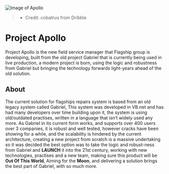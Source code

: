 ![Image of Apollo](https://cdn.dribbble.com/users/4624817/screenshots/10727387/apollo.png)
> - Credit: cobatrus from Dribble

# Project Apollo

Project Apollo is the new field service manager that Flagship group is developing, built from the old project Gabriel that is currently being used in live production, a modern project is born, using the logic and robustness from Gabriel but bringing the technology forwards light-years ahead of the old solution. 

## About

The current solution for flagships repairs system is based from an old legacy system called Gabriel, This system was developed in VB.net and has had many developers over time building upon it, the system is using old/outdated practises, written in a language that isn’t widely used any more. 
As Gabriel in its current form works, and supports over 400 users over 3 companies, it is robust and well tested, however cracks have been showing for a while, and the scalability is hindered by the current architecture, creating a new project from scratch is a massive undertaking so it was decided the best option was to take the logic and robust-ness from Gabriel and **LAUNCH** it into the 21st century, working with new technologies, practises and a new team, making sure this product will be **Out Of This World**, Aiming for the **Moon**, and delivering a solution brings the best part of Gabriel, with so much more. 
